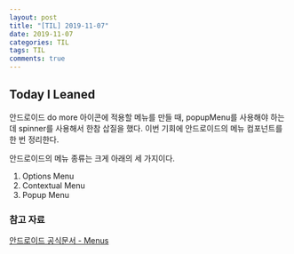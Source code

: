 ```yaml
---
layout: post
title: "[TIL] 2019-11-07"
date: 2019-11-07
categories: TIL
tags: TIL
comments: true
---
```


## Today I Leaned
안드로이드 do more 아이콘에 적용할 메뉴를 만들 때, popupMenu를 사용해야 하는데 spinner를 사용해서 한참 삽질을 했다. 이번 기회에 안드로이드의 메뉴 컴포넌트를 한 번 정리한다.

안드로이드의 메뉴 종류는 크게 아래의 세 가지이다.
1. Options Menu
2. Contextual Menu
3. Popup Menu


### 참고 자료
[안드로이드 공식문서 - Menus](https://developer.android.com/guide/topics/ui/menus#PopupMenu)